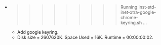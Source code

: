 * >>>>>>>>> Running inst-std-inet-xtra-google-chrome-keyring.sh ...
  * Add google keyring.
  * Disk size = 2607620K. Space Used = 16K. Runtime = 00:00:00:02.
